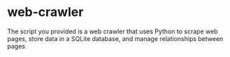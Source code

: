 # web-crawler
The script you provided is a web crawler that uses Python to scrape web pages, store data in a SQLite database, and manage relationships between pages
